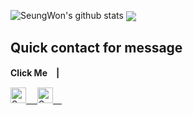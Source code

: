 ![SeungWon's github stats](https://github-readme-stats.vercel.app/api?username=lsw6684&count_private=true&show_icons=true&theme=radical) 
<a href="https://github.com/anuraghazra/github-readme-stats">
  <img align="center" src="https://github-readme-stats.anuraghazra1.vercel.app/api/top-langs/?username=lsw6684&layout=compact&theme=material-palenight" />
</a>
<!-- (https://github.com/anuraghazra/github-readme-stats) -->

## Quick contact for message

**Click Me　|**　

<a href="https://instagram.com/dev_lsw">
<img alt="SeungWon Lee|Instagram" width="25px" src="https://cdn.jsdelivr.net/npm/simple-icons@v3/icons/instagram.svg" />　
<a href="https://www.facebook.com/profile.php?id=100007864716666">
<img alt="SeungWon Lee|Facebook" width="25px" src="https://cdn.jsdelivr.net/npm/simple-icons@v3/icons/facebook.svg" />　

